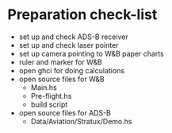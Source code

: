 # Preparation check-list

* set up and check ADS-B receiver
* set up and check laser pointer
* set up camera pointing to W&B paper charts
* ruler and marker for W&B
* open ghci for doing calculations
* open source files for W&B
  * Main.hs
  * Pre-flight.hs
  * build script
* open source files for ADS-B
  * Data/Aviation/Stratux/Demo.hs
  